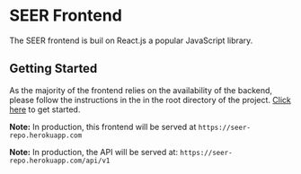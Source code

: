# SEER Frontend

The SEER frontend is buil on React.js a popular JavaScript library.

## Getting Started
As the majority of the frontend relies on the availability of the backend, please follow the instructions in the in the root directory of the project. [Click here](../README.md#setting-up) to get started.

**Note:** In production, this frontend will be served at `https://seer-repo.herokuapp.com`

**Note:** In production, the API will be served at:
`https://seer-repo.herokuapp.com/api/v1`